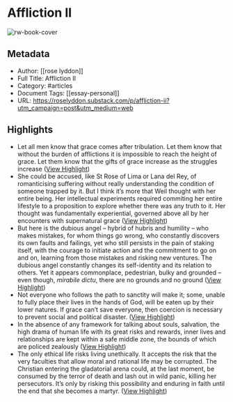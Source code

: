 # Affliction II

![rw-book-cover](https://substackcdn.com/image/fetch/w_1200,h_600,c_fill,f_jpg,q_auto:good,fl_progressive:steep,g_auto/https%3A%2F%2Fsubstack-post-media.s3.amazonaws.com%2Fpublic%2Fimages%2Fafafc7af-b57e-4fff-86ea-b2aaa07558c9_2016x1512.jpeg)

## Metadata
- Author: [[rose lyddon]]
- Full Title: Affliction II
- Category: #articles
- Document Tags: [[essay-personal]] 
- URL: https://roselyddon.substack.com/p/affliction-ii?utm_campaign=post&utm_medium=web

## Highlights
- Let all men know that grace comes after tribulation. Let them know that without the burden of afflictions it is impossible to reach the height of grace. Let them know that the gifts of grace increase as the struggles increase ([View Highlight](https://read.readwise.io/read/01hgbnezmwvc258kfbjc98xxqg))
- She could be accused, like St Rose of Lima or Lana del Rey, of romanticising suffering without really understanding the condition of someone trapped by it. But I think it’s more that Weil thought with her entire being. Her intellectual experiments required commiting her entire lifestyle to a proposition to explore whether there was any truth to it. Her thought was fundamentally experiential, governed above all by her encounters with supernatural grace ([View Highlight](https://read.readwise.io/read/01hgbnneh8scs8ty15c6adjx52))
- But here is the dubious angel – hybrid of hubris and humility – who makes mistakes, for whom things go wrong, who constantly discovers its own faults and failings, yet who still persists in the pain of staking itself, with the courage to initiate action and the commitment to go on and on, learning from those mistakes and risking new ventures. The dubious angel constantly changes its self-identity and its relation to others. Yet it appears commonplace, pedestrian, bulky and grounded – even though, *mirabile dictu*, there are no grounds and no ground ([View Highlight](https://read.readwise.io/read/01hgbnv1pg6gavx9byb8dhz0k6))
- Not everyone who follows the path to sanctity will make it; some, unable to fully place their lives in the hands of God, will be eaten up by their lower natures. If grace can’t save everyone, then coercion is necessary to prevent social and political disaster. ([View Highlight](https://read.readwise.io/read/01hgbny2vfd9h7qrnqgr319qvj))
- In the absence of any framework for talking about souls, salvation, the high drama of human life with its great risks and rewards, inner lives and relationships are kept within a safe middle zone, the bounds of which are policed zealously ([View Highlight](https://read.readwise.io/read/01hgbp04nbaem3t2nhyr157rnq))
- The only ethical life risks living unethically. It accepts the risk that the very faculties that allow moral and rational life may be corrupted. The Christian entering the gladatorial arena could, at the last moment, be consumed by the terror of death and lash out in wild panic, killing her persecutors. It’s only by risking this possibility and enduring in faith until the end that she becomes a martyr. ([View Highlight](https://read.readwise.io/read/01hgbp190sc4bm2f0xg2sc2whw))
